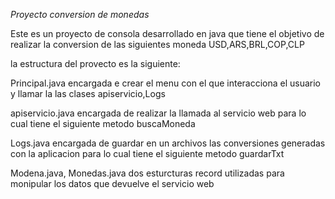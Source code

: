 <em> Proyecto conversion de monedas </em>
<p>Este es un proyecto de consola desarrollado en java que tiene el objetivo de realizar
la conversion de las siguientes moneda USD,ARS,BRL,COP,CLP</p>

<p>la estructura del provecto es la siguiente:</p>
<p>Principal.java encargada e crear el menu con el que interacciona el usuario y llamar la las clases apiservicio,Logs </p>
<p>apiservicio.java encargada de realizar la llamada al servicio web para lo cual tiene el siguiente metodo buscaMoneda  </p>
<p>Logs.java encargada de guardar en un archivos las conversiones generadas con la aplicacion para lo cual tiene el siguiente metodo guardarTxt </p>
<p>Modena.java, Monedas.java dos esturcturas record utilizadas para monipular los datos que devuelve el servicio web </p>
